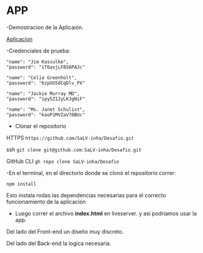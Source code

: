 # APP
-Demostracion de la Aplicaión.
 
[Aplicacion](https://salv-inha.github.io/Desafio/src/ "Aplicacion")



  -Credenciales de prueba:
  
    "name": "Jim Kassulke",
    "password": "iT6asjLF8S6PAJc"
    
    "name": "Celia Greenholt",
    "password": "6zpUU5dCqDlv_PX"

    "name": "Jackie Murray MD",
    "password": "ipySZ12yLKJgNiF"

    "name": "Ms. Janet Schulist",
    "password": "kaoP1MVZaV70BUc"
    
    
    
- Clonar el repositorio

HTTPS
`https://github.com/SaLV-inha/Desafio.git`

ssh
`git clone git@github.com:SaLV-inha/Desafio.git`

GitHub CLI
`gh repo clone SaLV-inha/Desafio`

-En el terminal, en el directorio donde se clonó el repositorio correr:

`npm install`

Esto instala rodas las dependencias necesarias para el correcto funcionamiento de la aplicación

- Luego correr el archivo **index.html** en liveserver.
y asi podriamos usar la app.

Del lado del Front-end un diseño muy discreto.

Del lado del Back-end la logica necesaria.
